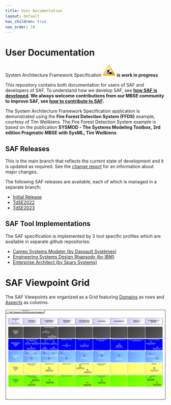 ```yaml
---
title: User Documentation
layout: default
has_children: true
nav_order: 10
---
```


# User Documentation
System Architecture Framework Specification ![Bild](diagrams/Under_construction_icon-yellow.svg) **is work in progress**

This repository contains both documentation for users of SAF and developers of SAF. To understand how we develop SAF, see **[how SAF is developed](developing-saf/development.md). We always welcome contributions from our MBSE community to improve SAF, see [how to contribute to SAF](contributing.md).**

The System Architecture Framework Specification application is demonstrated using the **Fire Forest Detection System (FFDS)** example, courtesy of Tim Weilkiens. The Fire Forest Detection System example is based on the publication **SYSMOD - The Systems Modeling Toolbox, 3rd edition Pragmatic MBSE with SysML, Tim Weilkiens**

## SAF Releases
This is the main branch that reflects the current state of development and it is updated as required. See the [change report](CHANGES.md) for an information about major changes.


The following SAF releases are available, each of which is managed in a separate branch:
* [Initial Release](https://github.com/GfSE/SAF-Specification/tree/Initial-Release/README.md)
* [TdSE2022](https://github.com/GfSE/SAF-Specification/tree/TdSE2022/README.md)
* [TdSE2023](https://github.com/GfSE/SAF-Specification/tree/TdSE2023/README.md)

## SAF Tool Implementations
The SAF specification is implemented by 3 tool specific profiles which are available in separate github repositories:

* [Cameo Systems Modeler (by Dassault Systèmes)](https://github.com/GfSE/SAF-Cameo-Profile)
* [Engineering Systems Design Rhapsody (by IBM)](https://github.com/GfSE/SAF-Rhapsody-Profile)
* [Enterprise Architect (by Sparx Systems)](https://github.com/GfSE/SAF-EA-Profile)

# SAF Viewpoint Grid

The SAF Viewpoints are organized as a Grid featuring [Domains](userdoc/domains.md) as rows and [Aspects](userdoc/aspects.md) as columns.

![SAF Grid](diagrams/SAF_Viewpoint-Grid-Structuring-Formalism.svg)

